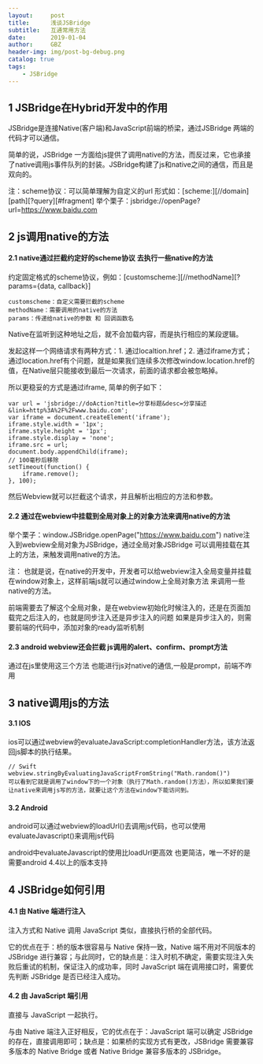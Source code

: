 ```yaml
---
layout:     post
title:      浅谈JSBridge
subtitle:   互通常用方法
date:       2019-01-04
author:     GBZ
header-img: img/post-bg-debug.png
catalog: true
tags:
    - JSBridge
---
```


## 1 JSBridge在Hybrid开发中的作用
JSBridge是连接Native(客户端)和JavaScript前端的桥梁，通过JSBridge 两端的代码才可以通信。

简单的说，JSBridge 一方面给js提供了调用native的方法，而反过来，它也承接了native调用js事件队列的封装。JSBridge构建了js和native之间的通信，而且是双向的。

注：scheme协议：可以简单理解为自定义的url
形式如：[scheme:][//domain][path][?query][#fragment]
举个栗子：jsbridge://openPage?url=https://www.baidu.com

## 2 js调用native的方法
#### 2.1 native通过拦截约定好的scheme协议 去执行一些native的方法
约定固定格式的scheme协议，例如：[customscheme:][//methodName][?params={data, callback}]
```
customscheme：自定义需要拦截的scheme
methodName：需要调用的native的方法
params：传递给native的参数 和 回调函数名
```
Native在监听到这种地址之后，就不会加载内容，而是执行相应的某段逻辑。

发起这样一个网络请求有两种方式：1. 通过localtion.href；2. 通过iframe方式； 通过location.href有个问题，就是如果我们连续多次修改window.location.href的值，在Native层只能接收到最后一次请求，前面的请求都会被忽略掉。

所以更稳妥的方式是通过iframe, 简单的例子如下：
```
var url = 'jsbridge://doAction?title=分享标题&desc=分享描述&link=http%3A%2F%2Fwww.baidu.com';  
var iframe = document.createElement('iframe');  
iframe.style.width = '1px';  
iframe.style.height = '1px';  
iframe.style.display = 'none';  
iframe.src = url;  
document.body.appendChild(iframe);
// 100毫秒后移除
setTimeout(function() {  
    iframe.remove();
}, 100);
```
然后Webview就可以拦截这个请求，并且解析出相应的方法和参数。
#### 2.2 通过在webview中挂载到全局对象上的对象方法来调用native的方法
举个栗子：window.JSBridge.openPage("https://www.baidu.com")
native注入到webview全局对象为JSBridge，通过全局对象JSBridge 可以调用挂载在其上的方法，来触发调用native的方法。

注：
也就是说，在native的开发中，开发者可以给webview注入全局变量并挂载在window对象上，这样前端js就可以通过window上全局对象方法 来调用一些native的方法。

前端需要去了解这个全局对象，是在webview初始化时候注入的，还是在页面加载完之后注入的，也就是同步注入还是异步注入的问题
如果是异步注入的，则需要前端的代码中，添加对象的ready监听机制
#### 2.3 android webview还会拦截 js调用的alert、confirm、prompt方法
通过在js里使用这三个方法 也能进行js对native的通信,一般是prompt，前端不咋用

## 3 native调用js的方法
#### 3.1 IOS
ios可以通过webview的evaluateJavaScript:completionHandler方法，该方法返回js脚本的执行结果。
```
// Swift
webview.stringByEvaluatingJavaScriptFromString("Math.random()")  
可以看到它就是调用了window下的一个对象（执行了Math.random()方法），所以如果我们要让native来调用js写的方法，就要让这个方法在window下能访问到。
```
#### 3.2 Android
android可以通过webview的loadUrl()去调用js代码，也可以使用evaluateJavascript()来调用js代码

android中evaluateJavascript的使用比loadUrl更高效 也更简洁，唯一不好的是 需要android 4.4以上的版本支持

## 4 JSBridge如何引用
#### 4.1 由 Native 端进行注入
注入方式和 Native 调用 JavaScript 类似，直接执行桥的全部代码。

它的优点在于：桥的版本很容易与 Native 保持一致，Native 端不用对不同版本的 JSBridge 进行兼容；与此同时，它的缺点是：注入时机不确定，需要实现注入失败后重试的机制，保证注入的成功率，同时 JavaScript 端在调用接口时，需要优先判断 JSBridge 是否已经注入成功。
#### 4.2 由 JavaScript 端引用
直接与 JavaScript 一起执行。

与由 Native 端注入正好相反，它的优点在于：JavaScript 端可以确定 JSBridge 的存在，直接调用即可；缺点是：如果桥的实现方式有更改，JSBridge 需要兼容多版本的 Native Bridge 或者 Native Bridge 兼容多版本的 JSBridge。




	



